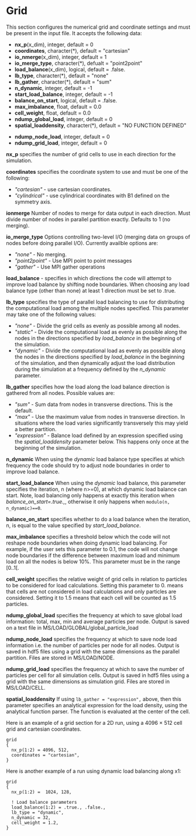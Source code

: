 # Grid

This section configures the numerical grid and coordinate settings and
must be present in the input file. It accepts the following data:

- **nx_p**(x_dim), integer, default = 0
- **coordinates**, character(\*), default = "cartesian"
- **io_nmerge**(x_dim), integer, default = 1
- **io_merge_type**, character(\*), defualt = "point2point"
- **load_balance**(x_dim), logical, default = .false.
- **lb_type**, character(\*), default = "none"
- **lb_gather**, character(\*), default = "sum"
- **n_dynamic**, integer, default = -1
- **start_load_balance**, integer, default = -1
- **balance_on_start**, logical, default = .false.
- **max_imbalance**, float, default = 0.0
- **cell_weight**, float, default = 0.0
- **ndump_global_load**, integer, default = 0
- **spatial_loaddensity**, character(\*), default = "NO FUNCTION DEFINED"

<!-- -->

- **ndump_node_load**, integer, default = 0
- **ndump_grid_load**, integer, default = 0

**nx_p** specifies the number of grid cells to use in each direction for
the simulation.

**coordinates** specifies the coordinate system to use and must be one
of the following:

- *"cartesian"* - use cartesian coordinates.
- *"cylindrical"* - use cylindrical coordinates with B1 defined on the
  symmetry axis.

**ionmerge** Number of nodes to merge for data output in each direction.
Must divide number of nodes in parallel partition exactly. Defaults to 1 (no merging).

**io_merge_type** Options controlling two-level I/O (merging data on groups of nodes before doing parallel I/O).
Currently availble options are: 

- *"none"* - No merging.
- *"point2point"* - Use MPI point to point messages
- *"gather"* - Use MPI gather operations

**load_balance** - specifies in which directions the code will attempt
to improve load balance by shifting node boundaries. When choosing any
load balance type (other than none) at least 1 direction must be set to
.true.

**lb_type** specifies the type of parallel load balancing to use for
distributing the computational load among the multiple nodes specified.
This parameter may take one of the following values:

- *"none"* - Divide the grid cells as evenly as possible among all nodes.
- *"static"* - Divide the computational load as evenly as possible along
  the nodes in the directions specified by *load_balance* in the
  beginning of the simulation.
- *"dynamic"* - Divide the computational load as evenly as possible along
  the nodes in the directions specified by *load_balance* in the
  beginning of the simulation, and then dynamically adjust the load
  distribution during the simulation at a frequency defined by the
  *n_dynamic* parameter.

**lb_gather** specifies how the load along the load balance direction is
gathered from all nodes. Possible values are:

- *"sum"* - Sum data from nodes in transverse directions. This is the
  default.
- *"max"* - Use the maximum value from nodes in transverse direction. In
  situations where the load varies significantly transversely this may
  yield a better partition.
- *"expression"* - Balance load defined by an expression specified using the
  *spatial_loaddensity* parameter below. This happens only once at the beginning of the
  simulation.

**n_dynamic** When using the *dynamic* load balance type specifies at
which frequency the code should try to adjust node boundaries in order
to improve load balance.

**start_load_balance** When using the *dynamic* load balance, this
parameter specifies the iteration, n (where n>=0), at which dynamic load balance can
start. Note, load balancing only happens at exactly this iteration when *balance_on_start=.true.,*,
otherwise it only happens when `modulo(n, n_dynamic)==0`.

**balance_on_start** specifies whether to do a load balance when the iteration, n, is
equal to the value specified by *start_load_balance*.

**max_imbalance** specifies a threshold below which the code will not
reshape node boundaries when doing dynamic load balancing. For example,
if the user sets this parameter to 0.1, the code will not change node
boundaries if the difference between maximum load and minimum load on
all the nodes is below 10%. This parameter must be in the range
\[0..1\[.

**cell_weight** specifies the relative weight of grid cells in relation
to particles to be considered for load calculations. Setting this
parameter to 0. means that cells are not considered in load calculations
and only particles are considered. Setting it to 1.5 means that each
cell will be counted as 1.5 particles.

**ndump_global_load** specifies the frequency at which to save global
load information: total, max, min and average particles per node. Output
is saved on a text file in MS/LOAD/GLOBAL/global_particle_load

**ndump_node_load** specifies the frequency at which to save node load
information i.e. the number of particles per node for all nodes. Output
is saved in hdf5 files using a grid with the same dimensions as the
parallel partition. Files are stored in MS/LOAD/NODE.

**ndump_grid_load** specifies the frequency at which to save the number
of particles per cell for all simulation cells. Output is saved in hdf5
files using a grid with the same dimensions as simulation grid. Files
are stored in MS/LOAD/CELL.

**spatial_loaddensity** If using `lb_gather = "expression",` above, then this parameter
specifies an analytical expression for the load density, using the analytical function
parser. The function is evaluated at the center of the cell. 

Here is an example of a grid section for a 2D run, using a 4096 × 512
cell grid and cartesian coordinates.

```text
grid 
{
  nx_p(1:2) = 4096, 512,
  coordinates = "cartesian",
}
```

Here is another example of a run using dynamic load balancing along x1:

```text
grid 
{
  nx_p(1:2) =  1024, 128,

  ! Load balance parameters
  load_balance(1:2) = .true., .false.,
  lb_type = "dynamic",
  n_dynamic = 32,
  cell_weight = 1.2, 
}
```
